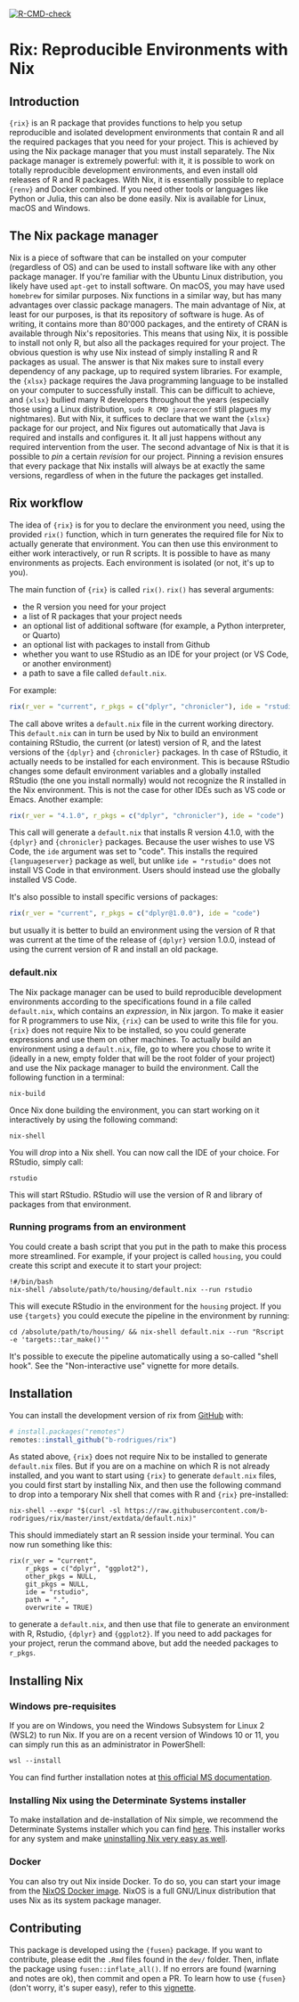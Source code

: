 
<!-- badges: start -->
[![R-CMD-check](https://github.com/b-rodrigues/rix/actions/workflows/R-CMD-check.yaml/badge.svg)](https://github.com/b-rodrigues/rix/actions/workflows/R-CMD-check.yaml) <!-- badges: end -->

<!-- README.md is generated from README.Rmd. Please edit that file -->
# Rix: Reproducible Environments with Nix

## Introduction

`{rix}` is an R package that provides functions to help you setup reproducible and isolated development environments that contain R and all the required packages that you need for your project. This is achieved by using the Nix package manager that you must install separately. The Nix package manager is extremely powerful: with it, it is possible to work on totally reproducible development environments, and even install old releases of R and R packages. With Nix, it is essentially possible to replace `{renv}` and Docker combined. If you need other tools or languages like Python or Julia, this can also be done easily. Nix is available for Linux, macOS and Windows.

## The Nix package manager

Nix is a piece of software that can be installed on your computer (regardless of OS) and can be used to install software like with any other package manager. If you're familiar with the Ubuntu Linux distribution, you likely have used `apt-get` to install software. On macOS, you may have used `homebrew` for similar purposes. Nix functions in a similar way, but has many advantages over classic package managers. The main advantage of Nix, at least for our purposes, is that its repository of software is huge. As of writing, it contains more than 80'000 packages, and the entirety of CRAN is available through Nix's repositories. This means that using Nix, it is possible to install not only R, but also all the packages required for your project. The obvious question is why use Nix instead of simply installing R and R packages as usual. The answer is that Nix makes sure to install every dependency of any package, up to required system libraries. For example, the `{xlsx}` package requires the Java programming language to be installed on your computer to successfully install. This can be difficult to achieve, and `{xlsx}` bullied many R developers throughout the years (especially those using a Linux distribution, `sudo R CMD javareconf` still plagues my nightmares). But with Nix, it suffices to declare that we want the `{xlsx}` package for our project, and Nix figures out automatically that Java is required and installs and configures it. It all just happens without any required intervention from the user. The second advantage of Nix is that it is possible to *pin* a certain *revision* for our project. Pinning a revision ensures that every package that Nix installs will always be at exactly the same versions, regardless of when in the future the packages get installed.

## Rix workflow

The idea of `{rix}` is for you to declare the environment you need, using the provided `rix()` function, which in turn generates the required file for Nix to actually generate that environment. You can then use this environment to either work interactively, or run R scripts. It is possible to have as many environments as projects. Each environment is isolated (or not, it's up to you).

The main function of `{rix}` is called `rix()`. `rix()` has several arguments:

-   the R version you need for your project
-   a list of R packages that your project needs
-   an optional list of additional software (for example, a Python interpreter, or Quarto)
-   an optional list with packages to install from Github
-   whether you want to use RStudio as an IDE for your project (or VS Code, or another environment)
-   a path to save a file called `default.nix`.

For example:

``` r
rix(r_ver = "current", r_pkgs = c("dplyr", "chronicler"), ide = "rstudio")
```

The call above writes a `default.nix` file in the current working directory. This `default.nix` can in turn be used by Nix to build an environment containing RStudio, the current (or latest) version of R, and the latest versions of the `{dplyr}` and `{chronicler}` packages. In th case of RStudio, it actually needs to be installed for each environment. This is because RStudio changes some default environment variables and a globally installed RStudio (the one you install normally) would not recognize the R installed in the Nix environment. This is not the case for other IDEs such as VS code or Emacs. Another example:

``` r
rix(r_ver = "4.1.0", r_pkgs = c("dplyr", "chronicler"), ide = "code")
```

This call will generate a `default.nix` that installs R version 4.1.0, with the `{dplyr}` and `{chronicler}` packages. Because the user wishes to use VS Code, the `ide` argument was set to "code". This installs the required `{languageserver}` package as well, but unlike `ide = "rstudio"` does not install VS Code in that environment. Users should instead use the globally installed VS Code.

It's also possible to install specific versions of packages:

``` r
rix(r_ver = "current", r_pkgs = c("dplyr@1.0.0"), ide = "code")
```

but usually it is better to build an environment using the version of R that was current at the time of the release of `{dplyr}` version 1.0.0, instead of using the current version of R and install an old package.

### default.nix

The Nix package manager can be used to build reproducible development environments according to the specifications found in a file called `default.nix`, which contains an *expression*, in Nix jargon. To make it easier for R programmers to use Nix, `{rix}` can be used to write this file for you. `{rix}` does not require Nix to be installed, so you could generate expressions and use them on other machines. To actually build an environment using a `default.nix`, file, go to where you chose to write it (ideally in a new, empty folder that will be the root folder of your project) and use the Nix package manager to build the environment. Call the following function in a terminal:

    nix-build

Once Nix done building the environment, you can start working on it interactively by using the following command:

    nix-shell

You will *drop* into a Nix shell. You can now call the IDE of your choice. For RStudio, simply call:

    rstudio

This will start RStudio. RStudio will use the version of R and library of packages from that environment.

### Running programs from an environment

You could create a bash script that you put in the path to make this process more streamlined. For example, if your project is called `housing`, you could create this script and execute it to start your project:

    !#/bin/bash
    nix-shell /absolute/path/to/housing/default.nix --run rstudio

This will execute RStudio in the environment for the `housing` project. If you use `{targets}` you could execute the pipeline in the environment by running:

    cd /absolute/path/to/housing/ && nix-shell default.nix --run "Rscript -e 'targets::tar_make()'"

It's possible to execute the pipeline automatically using a so-called "shell hook". See the "Non-interactive use" vignette for more details.

## Installation

You can install the development version of rix from [GitHub](https://github.com/) with:

``` r
# install.packages("remotes")
remotes::install_github("b-rodrigues/rix")
```

As stated above, `{rix}` does not require Nix to be installed to generate `default.nix` files. But if you are on a machine on which R is not already installed, and you want to start using `{rix}` to generate `default.nix` files, you could first start by installing Nix, and then use the following command to drop into a temporary Nix shell that comes with R and `{rix}` pre-installed:

    nix-shell --expr "$(curl -sl https://raw.githubusercontent.com/b-rodrigues/rix/master/inst/extdata/default.nix)"

This should immediately start an R session inside your terminal. You can now run something like this:

    rix(r_ver = "current",
        r_pkgs = c("dplyr", "ggplot2"),
        other_pkgs = NULL,
        git_pkgs = NULL,
        ide = "rstudio",
        path = ".",
        overwrite = TRUE)

to generate a `default.nix`, and then use that file to generate an environment with R, Rstudio, `{dplyr}` and `{ggplot2}`. If you need to add packages for your project, rerun the command above, but add the needed packages to `r_pkgs`.

## Installing Nix

### Windows pre-requisites

If you are on Windows, you need the Windows Subsystem for Linux 2 (WSL2) to run Nix. If you are on a recent version of Windows 10 or 11, you can simply run this as an administrator in PowerShell:

    wsl --install

You can find further installation notes at [this official MS documentation](https://learn.microsoft.com/en-us/windows/wsl/install).

### Installing Nix using the Determinate Systems installer

To make installation and de-installation of Nix simple, we recommend the Determinate Systems installer which you can find [here](https://zero-to-nix.com/start/install). This installer works for any system and make [uninstalling Nix very easy as well](https://zero-to-nix.com/start/uninstall).

### Docker

You can also try out Nix inside Docker. To do so, you can start your image from the [NixOS Docker image](https://hub.docker.com/r/nixos/nix/). NixOS is a full GNU/Linux distribution that uses Nix as its system package manager.

## Contributing

This package is developed using the `{fusen}` package. If you want to contribute, please edit the `.Rmd` files found in the `dev/` folder. Then, inflate the package using `fusen::inflate_all()`. If no errors are found (warning and notes are ok), then commit and open a PR. To learn how to use `{fusen}` (don't worry, it's super easy), refer to this [vignette](https://thinkr-open.github.io/fusen/articles/How-to-use-fusen.html).
